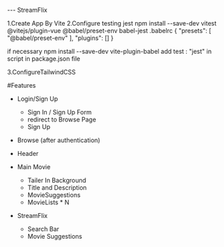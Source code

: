 --- StreamFlix

1.Create App By Vite
2.Configure testing jest
npm install --save-dev vitest @vitejs/plugin-vue @babel/preset-env babel-jest
.babelrc
{
"presets": [
"@babel/preset-env"
],
"plugins": []
}

if necessary
npm install --save-dev vite-plugin-babel
add test : "jest"
in script in package.json file

3.ConfigureTailwindCSS

#Features

- Login/Sign Up

  - Sign In / Sign Up Form
  - redirect to Browse Page
  - Sign Up

- Browse (after authentication)
- Header
- Main Movie

  - Tailer In Background
  - Title and Description
  - MovieSuggestions
  - MovieLists \* N

- StreamFlix
  - Search Bar
  - Movie Suggestions
